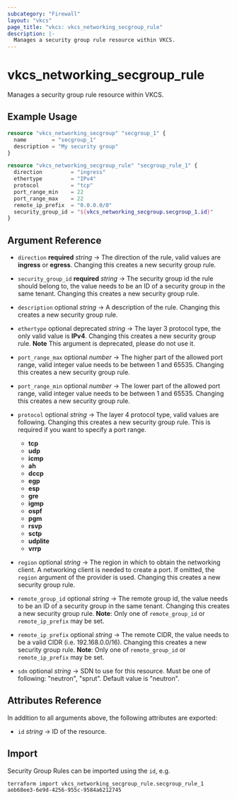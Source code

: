 ```yaml
---
subcategory: "Firewall"
layout: "vkcs"
page_title: "vkcs: vkcs_networking_secgroup_rule"
description: |-
  Manages a security group rule resource within VKCS.
---
```


# vkcs_networking_secgroup_rule

Manages a security group rule resource within VKCS.

## Example Usage
```terraform
resource "vkcs_networking_secgroup" "secgroup_1" {
  name        = "secgroup_1"
  description = "My security group"
}

resource "vkcs_networking_secgroup_rule" "secgroup_rule_1" {
  direction         = "ingress"
  ethertype         = "IPv4"
  protocol          = "tcp"
  port_range_min    = 22
  port_range_max    = 22
  remote_ip_prefix  = "0.0.0.0/0"
  security_group_id = "${vkcs_networking_secgroup.secgroup_1.id}"
}
```

## Argument Reference
- `direction` **required** *string* &rarr;  The direction of the rule, valid values are __ingress__ or __egress__. Changing this creates a new security group rule.

- `security_group_id` **required** *string* &rarr;  The security group id the rule should belong to, the value needs to be an ID of a security group in the same tenant. Changing this creates a new security group rule.

- `description` optional *string* &rarr;  A description of the rule. Changing this creates a new security group rule.

- `ethertype` optional deprecated *string* &rarr;  The layer 3 protocol type, the only valid value is __IPv4__. Changing this creates a new security group rule. **Note** This argument is deprecated, please do not use it.

- `port_range_max` optional *number* &rarr;  The higher part of the allowed port range, valid integer value needs to be between 1 and 65535. Changing this creates a new security group rule.

- `port_range_min` optional *number* &rarr;  The lower part of the allowed port range, valid integer value needs to be between 1 and 65535. Changing this creates a new security group rule.

- `protocol` optional *string* &rarr;  The layer 4 protocol type, valid values are following. Changing this creates a new security group rule. This is required if you want to specify a port range.
  * __tcp__
  * __udp__
  * __icmp__
  * __ah__
  * __dccp__
  * __egp__
  * __esp__
  * __gre__
  * __igmp__
  * __ospf__
  * __pgm__
  * __rsvp__
  * __sctp__
  * __udplite__
  * __vrrp__

- `region` optional *string* &rarr;  The region in which to obtain the networking client. A networking client is needed to create a port. If omitted, the `region` argument of the provider is used. Changing this creates a new security group rule.

- `remote_group_id` optional *string* &rarr;  The remote group id, the value needs to be an ID of a security group in the same tenant. Changing this creates a new security group rule. **Note**: Only one of `remote_group_id` or `remote_ip_prefix` may be set.

- `remote_ip_prefix` optional *string* &rarr;  The remote CIDR, the value needs to be a valid CIDR (i.e. 192.168.0.0/16). Changing this creates a new security group rule. **Note**: Only one of `remote_group_id` or `remote_ip_prefix` may be set.

- `sdn` optional *string* &rarr;  SDN to use for this resource. Must be one of following: "neutron", "sprut". Default value is "neutron".


## Attributes Reference
In addition to all arguments above, the following attributes are exported:
- `id` *string* &rarr;  ID of the resource.



## Import

Security Group Rules can be imported using the `id`, e.g.

```shell
terraform import vkcs_networking_secgroup_rule.secgroup_rule_1 aeb68ee3-6e9d-4256-955c-9584a6212745
```
